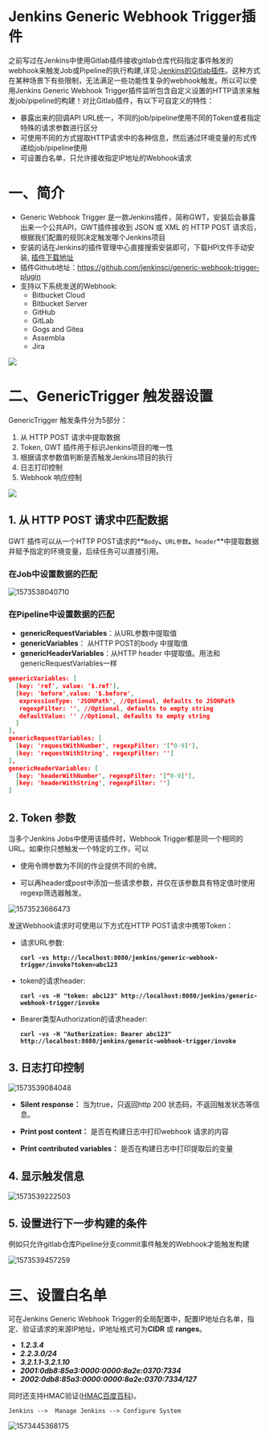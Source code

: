 # Jenkins Generic Webhook Trigger插件

之前写过在Jenkins中使用Gitlab插件接收gitlab仓库代码指定事件触发的webhook来触发Job或Pipeline的执行构建,详见:[Jenkins的Gitlab插件](jenkins-gitlab插件的使用.md)。这种方式在某种场景下有些限制，无法满足一些功能性复杂的webhook触发。所以可以使用Jenkins Generic Webhook Trigger插件监听包含自定义设置的HTTP请求来触发job/pipeline的构建！对比Gitlab插件，有以下可自定义的特性：

- 暴露出来的回调API URL统一，不同的job/pipeline使用不同的Token或者指定特殊的请求参数进行区分
- 可使用不同的方式提取HTTP请求中的各种信息，然后通过环境变量的形式传递给job/pipeline使用
- 可设置白名单，只允许接收指定IP地址的Webhook请求

# 一、简介

- Generic Webhook Trigger 是一款Jenkins插件，简称GWT，安装后会暴露出来一个公共API，GWT插件接收到 JSON 或 XML 的 HTTP POST 请求后，根据我们配置的规则决定触发哪个Jenkins项目
- 安装的话在Jenkins的插件管理中心直接搜索安装即可，下载HPI文件手动安装, [插件下载地址](https://updates.jenkins.io/download/plugins/generic-webhook-trigger) 
- 插件Github地址：https://github.com/jenkinsci/generic-webhook-trigger-plugin
- 支持以下系统发送的Webhook:
  - Bitbucket Cloud
  - Bitbucket Server
  - GitHub
  - GitLab
  - Gogs and Gitea
  - Assembla
  - Jira

![](../assets/jenkins-generic-webhook-trigger-7.png)

# 二、GenericTrigger 触发器设置

GenericTrigger 触发条件分为5部分：

1. 从 HTTP POST 请求中提取数据
2. Token, GWT 插件用于标识Jenkins项目的唯一性
3. 根据请求参数值判断是否触发Jenkins项目的执行
4. 日志打印控制
5. Webhook 响应控制

![](../assets/jenkins-generic-webhook-trigger-1.png)

## 1. 从 HTTP POST 请求中匹配数据

GWT 插件可以从一个HTTP POST请求的**`Body`**、**`URL参数`**、**`header`**中提取数据并赋予指定的环境变量，后续任务可以直接引用。

### 在Job中设置数据的匹配

![1573538040710](../assets/jenkins-generic-webhook-trigger-3.png)

### 在Pipeline中设置数据的匹配

- **genericRequestVariables**：从URL参数中提取值
- **genericVariables**： 从HTTP POST的body 中提取值
- **genericHeaderVariables**：从HTTP header 中提取值。用法和genericRequestVariables一样

```json
genericVariables: [
  [key: 'ref', value: '$.ref'],
  [key: 'before',value: '$.before',
   expressionType: 'JSONPath', //Optional, defaults to JSONPath
   regexpFilter: '', //Optional, defaults to empty string
   defaultValue: '' //Optional, defaults to empty string
  ]
],
genericRequestVariables: [
  [key: 'requestWithNumber', regexpFilter: '[^0-9]'],
  [key: 'requestWithString', regexpFilter: '']
],
genericHeaderVariables: [
  [key: 'headerWithNumber', regexpFilter: '[^0-9]'],
  [key: 'headerWithString', regexpFilter: '']
]
```

## 2. Token 参数

当多个Jenkins Jobs中使用该插件时，Webhook Trigger都是同一个相同的URL。如果你只想触发一个特定的工作，可以

- 使用令牌参数为不同的作业提供不同的令牌。

- 可以再header或post中添加一些请求参数，并仅在该参数具有特定值时使用regexp筛选器触发。

![1573523666473](../assets/jenkins-generic-webhook-trigger-2.png)

发送Webhook请求时可使用以下方式在HTTP POST请求中携带Token：

- 请求URL参数: 

  **`curl -vs http://localhost:8080/jenkins/generic-webhook-trigger/invoke?token=abc123 `**

- token的请求header: 

  **`curl -vs -H "token: abc123" http://localhost:8080/jenkins/generic-webhook-trigger/invoke `**

- Bearer类型Authorization的请求header:

  **`curl -vs -H "Authorization: Bearer abc123" http://localhost:8080/jenkins/generic-webhook-trigger/invoke `**

## 3. 日志打印控制

![1573539084048](../assets/jenkins-generic-webhook-trigger-4.png)

- **Silent response：** 当为true，只返回http 200 状态码，不返回触发状态等信息。

- **Print post content：** 是否在构建日志中打印webhook 请求的内容

- **Print contributed variables：** 是否在构建日志中打印提取后的变量

## 4. 显示触发信息

![1573539222503](../assets/jenkins-generic-webhook-trigger-5.png)

## 5. 设置进行下一步构建的条件

例如只允许gitlab仓库Pipeline分支commit事件触发的Webhook才能触发构建

![1573539457259](../assets/jenkins-generic-webhook-trigger-6.png)



# 三、设置白名单

可在Jenkins Generic Webhook Trigger的全局配置中，配置IP地址白名单，指定、验证请求的来源IP地址，IP地址格式可为**CIDR** 或 **ranges**。

- ***1.2.3.4***
- ***2.2.3.0/24***
- ***3.2.1.1-3.2.1.10***
- ***2001:0db8:85a3:0000:0000:8a2e:0370:7334***
- ***2002:0db8:85a3:0000:0000:8a2e:0370:7334/127***

同时还支持HMAC验证([HMAC百度百科](https://baike.baidu.com/item/hmac/7307543?fr=aladdin))。

`Jenkins -->  Manage Jenkins --> Configure System` 

![1573445368175](../assets/jenkins-generic-webhook-trigger-ipwhitelist.png)